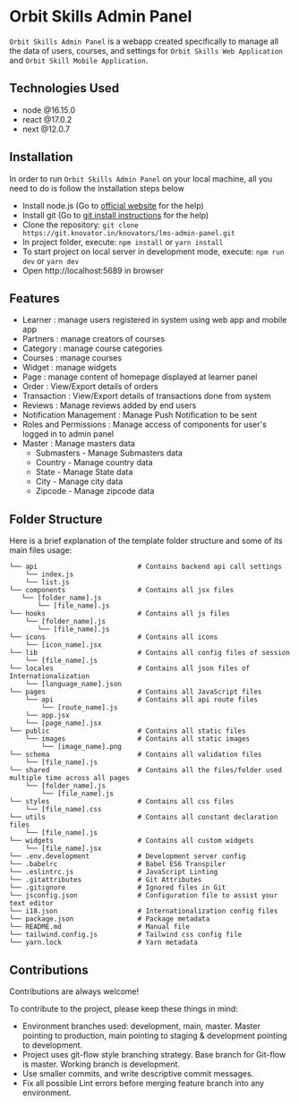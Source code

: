 # Orbit Skills Admin Panel

`Orbit Skills Admin Panel` is a webapp created specifically to manage all the data of users, courses, and settings for `Orbit Skills Web Application` and `Orbit Skill Mobile Application`.

## Technologies Used

- node @16.15.0
- react @17.0.2
- next @12.0.7

## Installation

In order to run `Orbit Skills Admin Panel` on your local machine,
all you need to do is follow the installation steps below

- Install node.js (Go to [official website](https://nodejs.org/en/) for the help)
- Install git (Go to [git install instructions](https://git-scm.com/book/en/v2/Getting-Started-Installing-Git) for the help)
- Clone the repository: `git clone https://git.knovator.in/knovators/lms-admin-panel.git`
- In project folder, execute: `npm install` or `yarn install`
- To start project on local server in development mode, execute: `npm run dev` or `yarn dev`
- Open http://localhost:5689 in browser

## Features

- Learner : manage users registered in system using web app and mobile app
- Partners : manage creators of courses
- Category : manage course categories
- Courses : manage courses
- Widget : manage widgets
- Page : manage content of homepage displayed at learner panel
- Order : View/Export details of orders
- Transaction : View/Export details of transactions done from system
- Reviews : Manage reviews added by end users
- Notification Management : Manage Push Notification to be sent
- Roles and Permissions : Manage access of components for user's logged in to admin panel
- Master : Manage masters data
  - Submasters - Manage Submasters data
  - Country - Manage country data
  - State - Manage State data
  - City - Manage city data
  - Zipcode - Manage zipcode data

## Folder Structure

Here is a brief explanation of the template folder structure and some of its main files usage:

```
└── api                         # Contains backend api call settings
    └── index.js
    └── list.js
└── components                  # Contains all jsx files
   └── [folder_name].js
       └── [file_name].js
└── hooks                       # Contains all js files
    └── [folder_name].js
       └── [file_name].js
└── icons                       # Contains all icons
    └── [icon_name].jsx
└── lib                         # Contains all config files of session
    └── [file_name].js
└── locales                     # Contains all json files of Internationalization
    └── [language_name].json
└── pages                       # Contains all JavaScript files
    └── api                     # Contains all api route files
        └── [route_name].js
    └── app.jsx
    └── [page_name].jsx
└── public                      # Contains all static files
    └── images                  # Contains all static images
        └── [image_name].png
└── schema                      # Contains all validation files
    └── [file_name].js
└── shared                      # Contains all the files/folder used multiple time across all pages
    └── [folder_name].js
        └── [file_name].js
└── styles                      # Contains all css files
    └── [file_name].css
└── utils                       # Contains all constant declaration files
    └── [file_name].js
└── widgets                     # Contains all custom widgets
    └── [file_name].jsx
└── .env.development            # Development server config
└── .babelrc                    # Babel ES6 Transpiler
└── .eslintrc.js                # JavaScript Linting
└── .gitattributes              # Git Attributes
└── .gitignore                  # Ignored files in Git
└── jsconfig.json               # Configuration file to assist your text editor
└── i18.json                    # Internationalization config files
└── package.json                # Package metadata
└── README.md                   # Manual file
└── tailwind.config.js          # Tailwind css config file
└── yarn.lock                   # Yarn metadata
```

## Contributions

Contributions are always welcome!

To contribute to the project, please keep these things in mind:

- Environment branches used: development, main, master. Master pointing to production, main pointing to staging & development pointing to development.
- Project uses git-flow style branching strategy. Base branch for Git-flow is master. Working branch is development.
- Use smaller commits, and write descriptive commit messages.
- Fix all possible Lint errors before merging feature branch into any environment.
